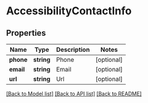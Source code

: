 # AccessibilityContactInfo

## Properties
Name | Type | Description | Notes
------------ | ------------- | ------------- | -------------
**phone** | **string** | Phone | [optional] 
**email** | **string** | Email | [optional] 
**url** | **string** | Url | [optional] 

[[Back to Model list]](../README.md#documentation-for-models) [[Back to API list]](../README.md#documentation-for-api-endpoints) [[Back to README]](../README.md)


